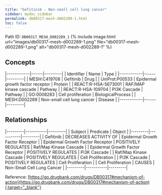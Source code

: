 ```yaml
---
title: "Gefitinib - Non-small cell lung cancer"
sidebar: mydoc_sidebar
permalink: db00317-mesh-d002289-1.html
toc: false 
---
```



Path ID: `DB00317_MESH_D002289_1`
{% include image.html url="images/db00317-mesh-d002289-1.png" file="db00317-mesh-d002289-1.png" alt="db00317-mesh-d002289-1" %}

## Concepts

|------------|------|---------|
| Identifier | Name | Type    |
|------------|------|---------|
| MESH:C419708 | Gefitinib | Drug |
| UniProt:P00533 | Epidermal growth factor receptor | Protein |
| REACT:R-HSA-5673001 | RAF/MAP kinase cascade | Pathway |
| REACT:R-HSA-109704 | PI3K Cascade | Pathway |
| GO:0008283 | Cell proliferation | BiologicalProcess |
| MESH:D002289 | Non-small cell lung cancer | Disease |
|------------|------|---------|

## Relationships

|---------|-----------|---------|
| Subject | Predicate | Object  |
|---------|-----------|---------|
| Gefitinib | DECREASES ACTIVITY OF | Epidermal Growth Factor Receptor |
| Epidermal Growth Factor Receptor | POSITIVELY REGULATES | Raf/Map Kinase Cascade |
| Epidermal Growth Factor Receptor | POSITIVELY REGULATES | Pi3K Cascade |
| Raf/Map Kinase Cascade | POSITIVELY REGULATES | Cell Proliferation |
| Pi3K Cascade | POSITIVELY REGULATES | Cell Proliferation |
| Cell Proliferation | CAUSES | Non-Small Cell Lung Cancer |
|---------|-----------|---------|

Reference: [https://go.drugbank.com/drugs/DB00317#mechanism-of-action](https://go.drugbank.com/drugs/DB00317#mechanism-of-action){:target="_blank"}